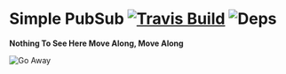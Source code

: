 # Simple PubSub [![Travis Build](https://travis-ci.org/Jerczu/simplepubsub.svg?branch=master)](https://travis-ci.org/Jerczu/simplepubsub) ![Deps](https://david-dm.org/Jerczu/simplepubsub.svg)    
  
**Nothing To See Here Move Along, Move Along**  
  
![Go Away](http://vicsmash.com/nothing_to_see_here_naked_gun.gif)


